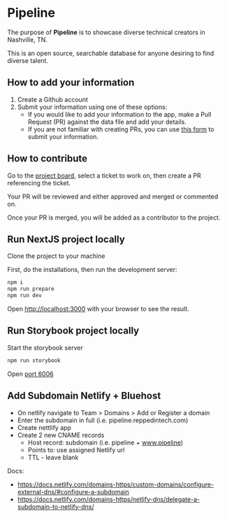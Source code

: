 # Pipeline

The purpose of **Pipeline** is to showcase diverse technical creators in Nashville, TN.

This is an open source, searchable database for anyone desiring to find diverse talent.

## How to add your information

1. Create a Github account
2. Submit your information using one of these options:
   - If you would like to add your information to the app, make a Pull Request (PR) against the data file and add your details.
   - If you are not familiar with creating PRs, you can use [this form](#coming-soon) to submit your information.

## How to contribute
Go to the [project board](#coming-soon), select a ticket to work on, then create a PR referencing the ticket. 

Your PR will be reviewed and either approved and merged or commented on.

Once your PR is merged, you will be added as a contributor to the project.

## Run NextJS project locally
Clone the project to your machine

First, do the installations, then run the development server:

```bash
npm i
npm run prepare
npm run dev
```

Open [http://localhost:3000](http://localhost:3000) with your browser to see the result.

## Run Storybook project locally

Start the storybook server

```bash
npm run storybook
```

Open [port 6006](http://localhost:6006/)

## Add Subdomain Netlify + Bluehost
- On netlify navigate to Team > Domains > Add or Register a domain
- Enter the subdomain in full (i.e. pipeline.reppedintech.com)
- Create nettlify app
- Create 2 new CNAME records
  - Host record: subdomain (i.e. pipeline + www.pipeline)
  - Points to: use assigned Netlify url
  - TTL - leave blank

Docs:
- https://docs.netlify.com/domains-https/custom-domains/configure-external-dns/#configure-a-subdomain
- https://docs.netlify.com/domains-https/netlify-dns/delegate-a-subdomain-to-netlify-dns/
